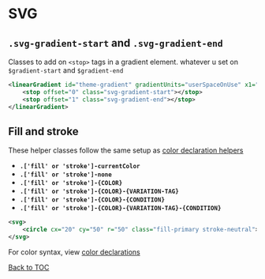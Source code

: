 
# SVG

## **`.svg-gradient-start`** and **`.svg-gradient-end`**

Classes to add on `<stop>` tags in a gradient element. whatever u set on `$gradient-start` and `$gradient-end`

```xml
<linearGradient id="theme-gradient" gradientUnits="userSpaceOnUse" x1="0" y1="0" x2="194.3924" y2="29">
	<stop offset="0" class="svg-gradient-start"></stop>
	<stop offset="1" class="svg-gradient-end"></stop>
</linearGradient>
```

## Fill and stroke

These helper classes follow the same setup as [color declaration helpers](../scaffolding/colors.md#helpers)

- **`.['fill' or 'stroke']-currentColor`**
- **`.['fill' or 'stroke']-none`**
- **`.['fill' or 'stroke']-{COLOR}`**
- **`.['fill' or 'stroke']-{COLOR}-{VARIATION-TAG}`**
- **`.['fill' or 'stroke']-{COLOR}-{CONDITION}`**
- **`.['fill' or 'stroke']-{COLOR}-{VARIATION-TAG}-{CONDITION}`**

```xml
<svg>
	<circle cx="20" cy="50" r="50" class="fill-primary stroke-neutral">
</svg>
```
For color syntax, view [color declarations](../scaffolding/colors.md#helpers)

[Back to TOC](../../../readme.md)